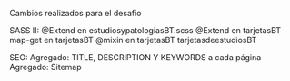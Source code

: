 Cambios realizados para el desafio

SASS II:
@Extend en estudiosypatologiasBT.scss
@Extend en tarjetasBT
map-get en tarjetasBT
@mixin en tarjetasBT tarjetasdeestudiosBT

SEO:
Agregado: TITLE, DESCRIPTION Y KEYWORDS a cada página
Agregado: Sitemap

